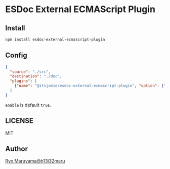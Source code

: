 # ESDoc External ECMAScript Plugin
## Install
```bash
npm install esdoc-external-ecmascript-plugin
```

## Config
```json
{
  "source": "./src",
  "destination": "./doc",
  "plugins": [
    {"name": "@itsjamie/esdoc-external-ecmascript-plugin", "option": {"enable": true}}
  ]
}
```

`enable` is default `true`.

## LICENSE
MIT

## Author
[Ryo Maruyama@h13i32maru](https://github.com/h13i32maru)
